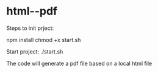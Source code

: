 # html--pdf

Steps to init prject:

npm install
chmod +x start.sh

Start project: ./start.sh

The code will generate a pdf file based on a local html file
